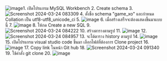 ![image](https://github.com/Cop1234/xo/assets/98316787/2f7041f8-41c2-4e3e-b527-8598defb4ca8)1. เปิดโปรแกรม MySQL Workbench
2. Create schema
3. ![Screenshot 2024-03-24 083309](https://github.com/Cop1234/xo/assets/98316787/637b8161-a555-4138-8adf-1565addb4638)
4. ตั้งชื่อ schema "game_xo" และกำหนด Collation เป็น utf8-utf8_unicode_ci
5. ![image](https://github.com/Cop1234/xo/assets/98316787/82e7b5fb-083b-480f-b441-f86a9729d236)
6. เมื่อสร้างเสร็จจะต้องแสดงขึ้นมาแบบนี้
7. ![image](https://github.com/Cop1234/xo/assets/98316787/0da7005c-0c80-4699-b426-1e00a42eebfb)
8. ให้กด Create a new SQL
9. ![Screenshot 2024-03-24 084222](https://github.com/Cop1234/xo/assets/98316787/3b3a0835-772b-47cf-bbc4-833209130cdb)
10. สร้างตารางตามรูป
11. ![image](https://github.com/Cop1234/xo/assets/98316787/09776f3c-ba4c-4ba7-9139-662130002fd0)
12. ![Screenshot 2024-03-24 084957](https://github.com/Cop1234/xo/assets/98316787/18f921e8-9c15-4c0e-89f1-8209a63bc461)
13. จะได้ตาราง history ตามรูป
14. ![image](https://github.com/Cop1234/xo/assets/98316787/25bd08d2-ea79-4418-8748-1d52d3915be0)
15. เปิดโปรแกรม visual studio code ขึ้นมา เลือกไฟล์ที่ต้องการ Clone project
16. ![image](https://github.com/Cop1234/xo/assets/98316787/8185fde8-960f-44d0-b29e-527229dc7e85)
17. Copy link ในหน้า Git hub
18. ![Screenshot 2024-03-24 091340](https://github.com/Cop1234/xo/assets/98316787/5cb06e92-1b1f-442e-aaed-3635f03d826d)
19. ใช้คำสั่ง git clone
20. ![image](https://github.com/Cop1234/xo/assets/98316787/8ea57019-94de-444e-b7b0-97d4e393d991)

